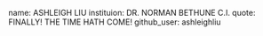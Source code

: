 name: ASHLEIGH LIU
instituion: DR. NORMAN BETHUNE C.I.
quote: FINALLY! THE TIME HATH COME!
github_user: ashleighliu
